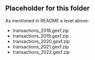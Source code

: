 ## Placeholder for this folder
As mentioned in README a level above:
* transactions_2018.gexf.zip
* transactions_2019.gexf.zip
* transactions_2020.gexf.zip
* transactions_2021.gexf.zip
* transactions_2022.gexf.zip